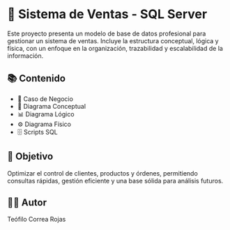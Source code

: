# 🛒 Sistema de Ventas - SQL Server

Este proyecto presenta un modelo de base de datos profesional para gestionar un sistema de ventas. Incluye la estructura conceptual, lógica y física, con un enfoque en la organización, trazabilidad y escalabilidad de la información.

## 📚 Contenido

- 🎯 Caso de Negocio
- 📂 Diagrama Conceptual
- 📊 Diagrama Lógico
- ⚙️ Diagrama Físico
- 🗄️ Scripts SQL

## 🚀 Objetivo

Optimizar el control de clientes, productos y órdenes, permitiendo consultas rápidas, gestión eficiente y una base sólida para análisis futuros.

## 👨‍💻 Autor
Teófilo Correa Rojas